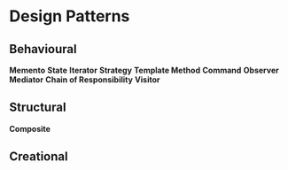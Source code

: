# Design Patterns

## Behavioural

**Memento** 
**State** 
**Iterator** 
**Strategy** 
**Template Method** 
**Command** 
**Observer** 
**Mediator** 
**Chain of Responsibility** 
**Visitor** 

## Structural
**Composite** 

## Creational
